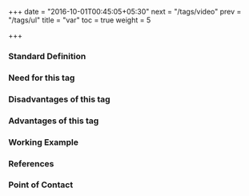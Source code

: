 +++
date = "2016-10-01T00:45:05+05:30"
next = "/tags/video"
prev = "/tags/ul"
title = "var"
toc = true
weight = 5

+++

<h3>Standard Definition</h3>

<h3>Need for this tag</h3>

<h3>Disadvantages of this tag</h3>

<h3>Advantages of this tag</h3>

<h3>Working Example</h3>

<h3>References</h3>

<h3>Point of Contact</h3>
